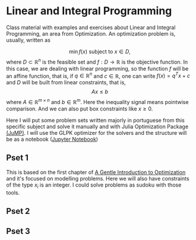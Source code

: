 # Linear and Integral Programming 

Class material with examples and exercises about Linear and Integral
Programming, an area from Optimization. An optimization problem is, usually,
written as 

$$
\min f(x) \text{ subject to } x \in D, 
$$
where $D \subset \mathbb{R}^n$ is the feasible set and $f: D \to \mathbb{R}$
is the objective function. In this case, we are dealing with linear
programming, so the function $f$ will be an affine function, that is, if $q
\in \mathbb{R}^n$ and $c \in \mathbb{R}$, one can write $f(x) = q^Tx + c$ and
$D$ will be built from linear constraints, that is, 
$$
Ax \le b
$$
where $A \in \mathbb{R}^{m\times n}$ and $b \in \mathbb{R}^m$. Here the
inequality signal means pointwise comparison. And we can also put box
constraints like $x \ge 0$. 

Here I will put some problem sets written majorly in portuguese from this specific
subject and solve it manually and with Julia Optimization Package
[(JuMP)](https://jump.dev/JuMP.jl/stable/). I will use the GLPK optimizer for
the solvers and the structure will be as a notebook ([Jupyter
Notebook](https://jupyter.org/)) 

## Pset 1 

This is based on the first chapter of [A Gentle Introduction to
Optimization](https://www.amazon.com.br/Gentle-Introduction-Optimization-B-Guenin/dp/1107053447)
and it's focused on modelling problems. Here we will also have constraints of
the type $x_i$ is an integer. I could solve problems as sudoku with those
tools. 

## Pset 2 

## Pset 3